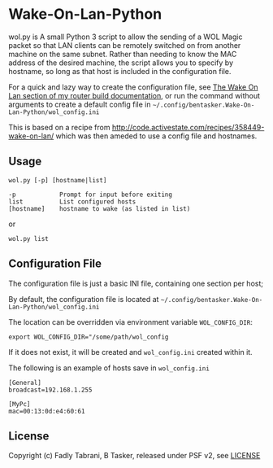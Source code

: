 Wake-On-Lan-Python
==================

wol.py is A small Python 3 script to allow the sending of a WOL Magic packet so that LAN clients can be remotely switched on from another machine on the same subnet. Rather than needing to know the MAC address of the desired machine, the script allows you to specify by hostname, so long as that host is included in the configuration file.

For a quick and lazy way to create the configuration file, see [The Wake On Lan section of my router build documentation](https://www.bentasker.co.uk/documentation/linux/258-usurping-the-bthomehub-with-a-raspberry-pi-part-three-routing-remote-administration-and-utilities#WakeOnLan), or run the command without arguments to create a default config file in `~/.config/bentasker.Wake-On-Lan-Python/wol_config.ini`

This is based on a recipe from http://code.activestate.com/recipes/358449-wake-on-lan/ which was then ameded to use a config file and hostnames.


Usage
-------

    wol.py [-p] [hostname|list]
    
    -p            Prompt for input before exiting
    list          List configured hosts
    [hostname]    hostname to wake (as listed in list)

or

    wol.py list



Configuration File
--------------------

The configuration file is just a basic INI file, containing one section per host;

By default, the configuration file is located at `~/.config/bentasker.Wake-On-Lan-Python/wol_config.ini`

The location can be overridden via environment variable `WOL_CONFIG_DIR`:
```
export WOL_CONFIG_DIR="/some/path/wol_config
```

If it does not exist, it will be created and `wol_config.ini` created within it.

The following is an example of hosts save in `wol_config.ini`

    [General]
    broadcast=192.168.1.255

    [MyPc]
    mac=00:13:0d:e4:60:61



License
--------

Copyright (c) Fadly Tabrani, B Tasker, released under PSF v2, see [LICENSE](LICENSE)
